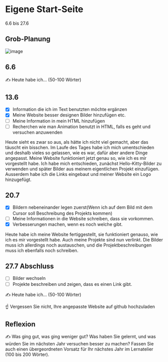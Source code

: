 # Eigene Start-Seite

6.6 bis 27.6

## Grob-Planung

![image](https://github.com/user-attachments/assets/8c636362-c996-46b0-aa41-682064b436eb)

## 6.6

✍️ Heute habe ich... (50-100 Wörter)

## 13.6

- [x] Information die ich im Text benutzten möchte ergänzen
- [x] Meine Website besser designen Bilder hinzufügen etc.
- [ ] Meine Information in mein HTML hinzufügen
- [ ] Recherchen wie man Animation benutzt in HTML, falls es geht und versuchen anzuwenden

Heute sieht es zwar so aus, als hätte ich nicht viel gemacht, aber das täuscht ein bisschen.
Im Laufe des Tages habe ich mich umentschieden und deshalb vieles so gelassen, wie es war, dafür aber andere Dinge angepasst.
Meine Website funktioniert jetzt genau so, wie ich es mir vorgestellt habe.
Ich habe mich entschieden, zunächst Hello-Kitty-Bilder zu verwenden und später Bilder aus meinem eigentlichen Projekt einzufügen.
Ausserdem habe ich die Links eingebaut und meiner Website ein Logo hinzugefügt.

## 20.7

- [x] Bildern nebeneinander legen zuerst(Wenn ich auf dem Bild mit dem Cursor soll Beschreibung des Projekts kommen)
- [ ] Meine Informationen in die Website schreiben, dass sie vorkommen.
- [x] Verbesserungen machen, wenn es noch welche gibt.

Heute habe ich meine Website fertiggestellt, sie funktioniert genauso, wie ich es mir vorgestellt habe. Auch meine Projekte sind nun verlinkt. Die Bilder muss ich allerdings noch austauschen, und die Projektbeschreibungen muss ich ebenfalls noch schreiben.
## 27.7 Abschluss

- [ ] Bilder wechseln
- [ ] Projekte beschreiben und zeigen, dass es einen Link gibt.

✍️ Heute habe ich... (50-100 Wörter)

☝️ Vergessen Sie nicht, Ihre angepasste Website auf github hochzuladen

## Reflexion

✍️ Was ging gut, was ging weniger gut? Was haben Sie gelernt, und was würden Sie im nächsten Jahr versuchen besser zu machen? Fassen Sie auch einen übergeordneten Vorsatz für Ihr nächstes Jahr im Lernatelier (100 bis 200 Wörter).
